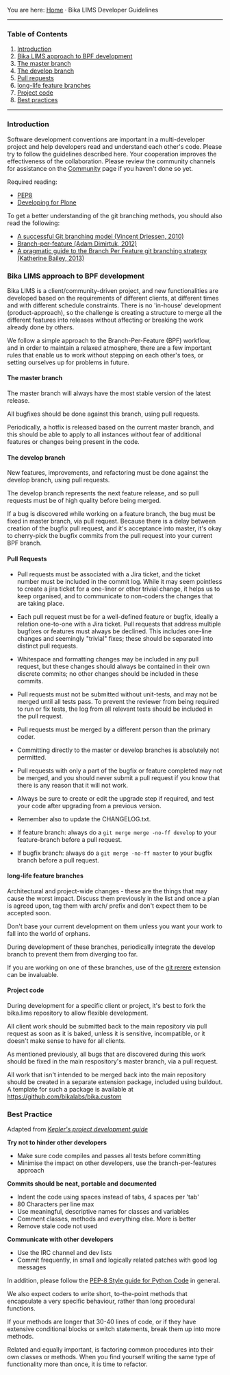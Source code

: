 You are here: [Home](https://github.com/bikalabs/Bika-LIMS/wiki) · Bika LIMS Developer Guidelines

***

### Table of Contents

1. [Introduction](#introduction)
1. [Bika LIMS approach to BPF development](#bika-lims-approach-to-bpf-development)
1. [The master branch](#the-master-branch)
1. [The develop branch](#the-develop-branch)
1. [Pull requests](#pull-requests)
1. [long-life feature branches](#long-life-feature-branches)
1. [Project code](#project-code)
1. [Best practices](#best-practices)

***

### Introduction

Software development conventions are important in a multi-developer project and help developers read and understand each other's code. Please try to follow the guidelines described here. Your cooperation improves the effectiveness of the collaboration.  Please review the community channels for assistance on the [Community](https://github.com/bikalabs/Bika-LIMS/wiki/Community) page if you haven't done so yet.

Required reading:

- [PEP8](https://www.python.org/dev/peps/pep-0008/)
- [Developing for Plone](http://docs.plone.org/develop/index.html)

To get a better understanding of the git branching methods, you should also read the following:

- [A successful Git branching model (Vincent Driessen, 2010)](http://nvie.com/posts/a-successful-git-branching-model/)
- [Branch-per-feature (Adam Dimirtuk, 2012)](http://dymitruk.com/blog/2012/02/05/branch-per-feature/)
- [A pragmatic guide to the Branch Per Feature git branching strategy (Katherine Bailey, 2013)](https://www.acquia.com/blog/pragmatic-guide-branch-feature-git-branching-strategy)

### Bika LIMS approach to BPF development

Bika LIMS is a client/community-driven project, and new functionalities are developed based on the requirements of different clients, at different times and with different schedule constraints.  There is no 'in-house' development (product-approach), so the challenge is creating a structure to merge all the different features into releases without affecting or breaking the work already done by others.

We follow a simple approach to the Branch-Per-Feature (BPF) workflow, and in order to maintain a relaxed atmosphere, there are a few important rules that enable us to work without stepping on each other's toes, or setting ourselves up for problems in future.

#### The master branch

The master branch will always have the most stable version of the latest release.

All bugfixes should be done against this branch, using pull requests.

Periodically, a hotfix is released based on the current master branch, and this should be able to apply to all instances without fear of additional features or changes being present in the code.

#### The develop branch

New features, improvements, and refactoring must be done against the develop branch, using pull requests.

The develop branch represents the next feature release, and so pull requests must be of high quality before being merged.

If a bug is discovered while working on a feature branch, the bug must be fixed in master branch, via pull request.  Because there is a delay between creation of the bugfix pull request, and it's acceptance into master, it's okay to cherry-pick the bugfix commits from the pull request into your current BPF branch.

#### Pull Requests

- Pull requests must be associated with a Jira ticket, and the ticket number must be included in the commit log.  While it may seem pointless to create a jira ticket for a one-liner or other trivial change, it helps us to keep organised, and to communicate to non-coders the changes that are taking place.

- Each pull request must be for a well-defined feature or bugfix, ideally a relation one-to-one with a Jira ticket.  Pull requests that address multiple bugfixes or features must always be declined.  This includes one-line changes and seemingly "trivial" fixes; these should be separated into distinct pull requests.

- Whitespace and formatting changes may be included in any pull request, but these changes should always be contained in their own discrete commits; no other changes should be included in these commits.

- Pull requests must not be submitted without unit-tests, and may not be merged until all tests pass.  To prevent the reviewer from being required to run or fix tests, the log from all relevant tests should be included in the pull request.

- Pull requests must be merged by a different person than the primary coder.

- Committing directly to the master or develop branches is absolutely not permitted.

- Pull requests with only a part of the bugfix or feature completed may not be merged, and you should never submit a pull request if you know that there is any reason that it will not work.
  
- Always be sure to create or edit the upgrade step if required, and test your code after upgrading from a previous version.

- Remember also to update the CHANGELOG.txt.

- If feature branch: always do a `git merge merge -no-ff develop` to your feature-branch before a pull request.

- If bugfix branch: always do a `git merge -no-ff master` to your bugfix branch before a pull request.

#### long-life feature branches

Architectural and project-wide changes - these are the things that may cause the worst impact.  Discuss them previously in the list and once a plan is agreed upon, tag them with arch/ prefix and don't expect them to be accepted soon.

Don't base your current development on them unless you want your work to fall into the world of orphans.

During development of these branches, periodically integrate the develop branch to prevent them from diverging too far.

If you are working on one of these branches, use of the [git rerere](http://git-scm.com/docs/git-rerere) extension can be invaluable.

#### Project code

During development for a specific client or project, it's best to fork the bika.lims repository to allow flexible development.

All client work should be submitted back to the main repository via pull request as soon as it is baked, unless it is sensitive, incompatible, or it doesn't make sense to have for all clients.

As mentioned previously, all bugs that are discovered during this work should be fixed in the main respository's master branch, via a pull request.

All work that isn't intended to be merged back into the main repository should be created in a separate extension package, included using buildout.  A template for such a package is available at https://github.com/bikalabs/bika.custom

### Best Practice

Adapted from *[Kepler's project development guide](https://kepler-project.org/developers/reference/software-development-guidelines)*

**Try not to hinder other developers**
* Make sure code compiles and passes all tests before committing
* Minimise the impact on other developers, use the branch-per-features approach

**Commits should be neat, portable and documented**
* Indent the code using spaces instead of tabs, 4 spaces per 'tab'
* 80 Characters per line max
* Use meaningful, descriptive names for classes and variables
* Comment classes, methods and everything else. More is better
* Remove stale code not used

**Communicate with other developers**
* Use the IRC channel and dev lists
* Commit frequently, in small and logically related patches with good log messages

In addition, please follow the [PEP-8 Style guide for Python Code](http://legacy.python.org/dev/peps/pep-0008/) in general.

We also expect coders to write short, to-the-point methods that encapsulate a very specific behaviour, rather than long procedural functions.

If your methods are longer that 30-40 lines of code, or if they have extensive conditional blocks or switch statements, break them up into more methods.

Related and equally important, is factoring common procedures into their own classes or methods. When you find yourself writing the same type of functionality more than once, it is time to refactor.
